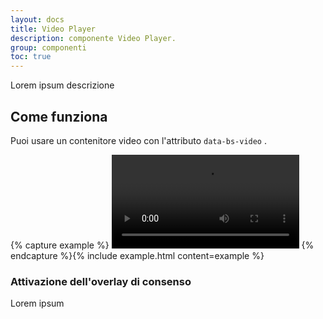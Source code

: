 ```yaml
---
layout: docs
title: Video Player
description: componente Video Player.
group: componenti
toc: true
---
```


Lorem ipsum descrizione

## Come funziona

Puoi usare un contenitore video con l'attributo `data-bs-video` .

{% capture example %}
<video class="vjs-theme-bootstrap-italia" controls data-bs-video>
  <source src="//vjs.zencdn.net/v/oceans.mp4" type="video/mp4">
  <source src="//vjs.zencdn.net/v/oceans.webm" type="video/webm">
</video>
{% endcapture %}{% include example.html content=example %}

### Attivazione dell'overlay di consenso

Lorem ipsum
